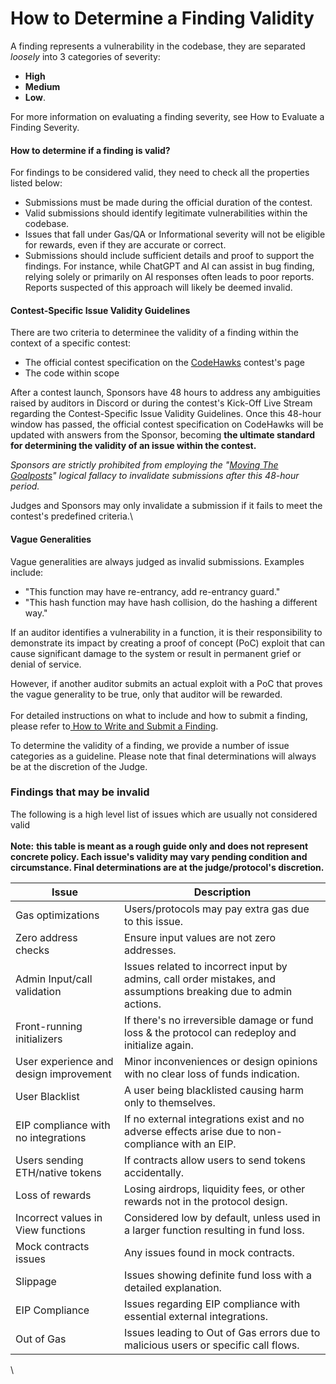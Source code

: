 # How to Determine a Finding Validity

A finding represents a vulnerability in the codebase, they are separated _loosely_ into 3 categories of severity:

* **High**
* **Medium**
* **Low**.

For more information on evaluating a finding severity, see How to Evaluate a Finding Severity.

#### How to determine if a finding is valid?

For findings to be considered valid, they need to check all the properties listed below:

* Submissions must be made during the official duration of the contest.
* Valid submissions should identify legitimate vulnerabilities within the codebase.
* Issues that fall under Gas/QA or Informational severity will not be eligible for rewards, even if they are accurate or correct.
* Submissions should include sufficient details and proof to support the findings. For instance, while ChatGPT and AI can assist in bug finding, relying solely or primarily on AI responses often leads to poor reports. Reports suspected of this approach will likely be deemed invalid.

#### Contest-Specific Issue Validity Guidelines

There are two criteria to determinee the validity of a finding within the context of a specific contest:

* The official contest specification on the [CodeHawks](https://www.codehawks.com) contest's page
* The code within scope

After a contest launch, Sponsors have 48 hours to address any ambiguities raised by auditors in Discord or during the contest's Kick-Off Live Stream regarding the Contest-Specific Issue Validity Guidelines. Once this 48-hour window has passed, the official contest specification on CodeHawks will be updated with answers from the Sponsor, becoming **the ultimate standard for determining the validity of an issue within the contest.**

_Sponsors are strictly prohibited from employing the "_[_Moving The Goalposts_](https://youtu.be/KeswYJgf5mM?feature=shared\&t=19)_" logical fallacy to invalidate submissions after this 48-hour period._&#x20;

Judges and Sponsors may only invalidate a submission if it fails to meet the contest's predefined criteria.\


#### Vague Generalities

Vague generalities are always judged as invalid submissions. Examples include:

* "This function may have re-entrancy, add re-entrancy guard."
* "This hash function may have hash collision, do the hashing a different way."

If an auditor identifies a vulnerability in a function, it is their responsibility to demonstrate its impact by creating a proof of concept (PoC) exploit that can cause significant damage to the system or result in permanent grief or denial of service.

However, if another auditor submits an actual exploit with a PoC that proves the vague generality to be true, only that auditor will be rewarded.\
\
For detailed instructions on what to include and how to submit a finding, please refer to[ How to Write and Submit a Finding](how-to-write-and-submit-a-finding.md).

To determine the validity of a finding, we provide a number of issue categories as a guideline. Please note that final determinations will always be at the discretion of the Judge.

### Findings that may be invalid

The following is a high level list of issues which are usually not considered valid\
\
**Note:** **this table is meant as a rough guide only and does not represent concrete policy. Each issue's validity may vary pending condition and circumstance. Final determinations are at the judge/protocol's discretion.**

| Issue                                  | Description                                                                                                      |
| -------------------------------------- | ---------------------------------------------------------------------------------------------------------------- |
| Gas optimizations                      | Users/protocols may pay extra gas due to this issue.                                                             |
| Zero address checks                    | Ensure input values are not zero addresses.                                                                      |
| Admin Input/call validation            | Issues related to incorrect input by admins, call order mistakes, and assumptions breaking due to admin actions. |
| Front-running initializers             | If there's no irreversible damage or fund loss & the protocol can redeploy and initialize again.                 |
| User experience and design improvement | Minor inconveniences or design opinions with no clear loss of funds indication.                                  |
| User Blacklist                         | A user being blacklisted causing harm only to themselves.                                                        |
| EIP compliance with no integrations    | If no external integrations exist and no adverse effects arise due to non-compliance with an EIP.                |
| Users sending ETH/native tokens        | If contracts allow users to send tokens accidentally.                                                            |
| Loss of rewards                        | Losing airdrops, liquidity fees, or other rewards not in the protocol design.                                    |
| Incorrect values in View functions     | Considered low by default, unless used in a larger function resulting in fund loss.                              |
| Mock contracts issues                  | Any issues found in mock contracts.                                                                              |
| Slippage                               | Issues showing definite fund loss with a detailed explanation.                                                   |
| EIP Compliance                         | Issues regarding EIP compliance with essential external integrations.                                            |
| Out of Gas                             | Issues leading to Out of Gas errors due to malicious users or specific call flows.                               |

\
